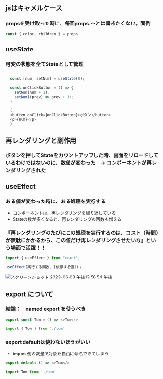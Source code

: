 ## jsはキャメルケース

### propsを受け取った時に、毎回props.〜とは書きたくない。面倒
```js
const { color, children } = props
```

## useState
### 可変の状態を全てStateとして管理
```js

  const [num, setNum] = useState(0);

  const onClickButton = () => {
    setNum(num + 1);
    setNum((prev) => prev + 1);
  }

  (
  <button onClick={onClickButton}>ボタン</button>
  <p>{num}</p>
  )

```

## 再レンダリングと副作用
### ボタンを押してStateをカウントアップした時、画面をリロードしているわけではないのに、数値が変わった　→ コンポーネントが再レンダリングされた

## useEffect
### ある値が変わった時に、ある処理を実行する
- コンポーネントは、再レンダリングを繰り返している
- Stateの数が多くなると、再レンダリングの回数も増える
### 『再レンダリングのたびにこの処理を実行するのは、コスト（時間）が無駄にかかるから、この値だけ再レンダリングさせたいな』という場面で活躍！！
```js
import { useEffect } from "react";

useEffect(実行する関数, [依存する値])；
```

![スクリーンショット 2023-06-03 午後13 56 54 午後](https://github.com/nakampany/React_kyoukasyo/assets/103278404/831b8ed2-8abe-42d4-8a14-eb40806d5025)



## export について

### 結論：　named export を使うべき
```js
export const Tom = () => <>Tom</>

import { Tom } from './tom'
```

### export defaultは使わないほうがいい
- import 側の裁量で対象を自由に命名できてしまう
```js
export default () => <>Tom</>

import Tom from './tom'
```
